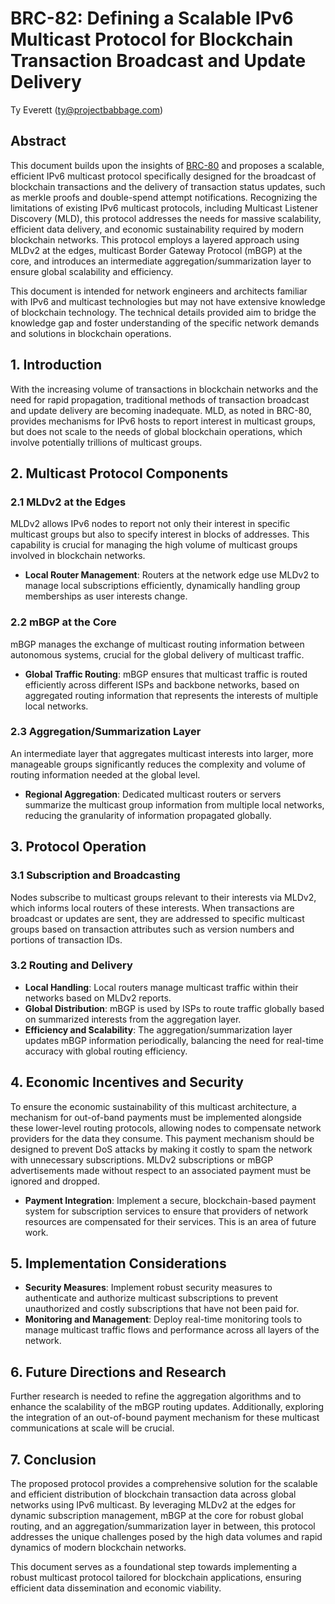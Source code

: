 # BRC-82: Defining a Scalable IPv6 Multicast Protocol for Blockchain Transaction Broadcast and Update Delivery

Ty Everett (ty@projectbabbage.com)

## Abstract

This document builds upon the insights of [BRC-80](../opinions/0080.md) and proposes a scalable, efficient IPv6 multicast protocol specifically designed for the broadcast of blockchain transactions and the delivery of transaction status updates, such as merkle proofs and double-spend attempt notifications. Recognizing the limitations of existing IPv6 multicast protocols, including Multicast Listener Discovery (MLD), this protocol addresses the needs for massive scalability, efficient data delivery, and economic sustainability required by modern blockchain networks. This protocol employs a layered approach using MLDv2 at the edges, multicast Border Gateway Protocol (mBGP) at the core, and introduces an intermediate aggregation/summarization layer to ensure global scalability and efficiency.

This document is intended for network engineers and architects familiar with IPv6 and multicast technologies but may not have extensive knowledge of blockchain technology. The technical details provided aim to bridge the knowledge gap and foster understanding of the specific network demands and solutions in blockchain operations.

## 1. Introduction

With the increasing volume of transactions in blockchain networks and the need for rapid propagation, traditional methods of transaction broadcast and update delivery are becoming inadequate. MLD, as noted in BRC-80, provides mechanisms for IPv6 hosts to report interest in multicast groups, but does not scale to the needs of global blockchain operations, which involve potentially trillions of multicast groups.

## 2. Multicast Protocol Components

### 2.1 MLDv2 at the Edges

MLDv2 allows IPv6 nodes to report not only their interest in specific multicast groups but also to specify interest in blocks of addresses. This capability is crucial for managing the high volume of multicast groups involved in blockchain networks.

- **Local Router Management**: Routers at the network edge use MLDv2 to manage local subscriptions efficiently, dynamically handling group memberships as user interests change.

### 2.2 mBGP at the Core

mBGP manages the exchange of multicast routing information between autonomous systems, crucial for the global delivery of multicast traffic.

- **Global Traffic Routing**: mBGP ensures that multicast traffic is routed efficiently across different ISPs and backbone networks, based on aggregated routing information that represents the interests of multiple local networks.

### 2.3 Aggregation/Summarization Layer

An intermediate layer that aggregates multicast interests into larger, more manageable groups significantly reduces the complexity and volume of routing information needed at the global level.

- **Regional Aggregation**: Dedicated multicast routers or servers summarize the multicast group information from multiple local networks, reducing the granularity of information propagated globally.

## 3. Protocol Operation

### 3.1 Subscription and Broadcasting

Nodes subscribe to multicast groups relevant to their interests via MLDv2, which informs local routers of these interests. When transactions are broadcast or updates are sent, they are addressed to specific multicast groups based on transaction attributes such as version numbers and portions of transaction IDs.

### 3.2 Routing and Delivery

- **Local Handling**: Local routers manage multicast traffic within their networks based on MLDv2 reports.
- **Global Distribution**: mBGP is used by ISPs to route traffic globally based on summarized interests from the aggregation layer.
- **Efficiency and Scalability**: The aggregation/summarization layer updates mBGP information periodically, balancing the need for real-time accuracy with global routing efficiency.

## 4. Economic Incentives and Security

To ensure the economic sustainability of this multicast architecture, a mechanism for out-of-band payments must be implemented alongside these lower-level routing protocols, allowing nodes to compensate network providers for the data they consume. This payment mechanism should be designed to prevent DoS attacks by making it costly to spam the network with unnecessary subscriptions. MLDv2 subscriptions or mBGP advertisements made without respect to an associated payment must be ignored and dropped.

- **Payment Integration**: Implement a secure, blockchain-based payment system for subscription services to ensure that providers of network resources are compensated for their services. This is an area of future work.

## 5. Implementation Considerations

- **Security Measures**: Implement robust security measures to authenticate and authorize multicast subscriptions to prevent unauthorized and costly subscriptions that have not been paid for.
- **Monitoring and Management**: Deploy real-time monitoring tools to manage multicast traffic flows and performance across all layers of the network.

## 6. Future Directions and Research

Further research is needed to refine the aggregation algorithms and to enhance the scalability of the mBGP routing updates. Additionally, exploring the integration of an out-of-bound payment mechanism for these multicast communications at scale will be crucial.

## 7. Conclusion

The proposed protocol provides a comprehensive solution for the scalable and efficient distribution of blockchain transaction data across global networks using IPv6 multicast. By leveraging MLDv2 at the edges for dynamic subscription management, mBGP at the core for robust global routing, and an aggregation/summarization layer in between, this protocol addresses the unique challenges posed by the high data volumes and rapid dynamics of modern blockchain networks.

This document serves as a foundational step towards implementing a robust multicast protocol tailored for blockchain applications, ensuring efficient data dissemination and economic viability.
